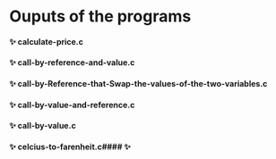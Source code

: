 # Ouputs of the programs

#### ✨ calculate-price.c
#### ✨ call-by-reference-and-value.c
#### ✨ call-by-Reference-that-Swap-the-values-of-the-two-variables.c
#### ✨ call-by-value-and-reference.c
#### ✨ call-by-value.c
#### ✨ celcius-to-farenheit.c#### ✨ 